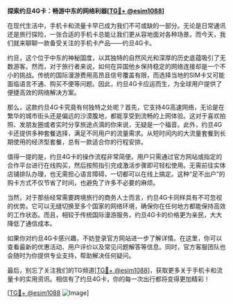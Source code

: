 **探索约旦4G卡：畅游中东的网络利器[[TG💪+ @esim1088](https://t.me/s/esim1088)]**

在现代生活中，手机卡和流量卡早已成为我们不可或缺的一部分。无论是日常通讯还是旅行探险，一张合适的手机卡总能让我们更从容地面对各种场景。而今天，我们就来聊聊一款备受关注的手机卡产品——约旦4G卡。

约旦，这个位于中东的神秘国度，以其独特的自然风光和深厚的历史底蕴吸引了无数游客。然而，对于旅行者来说，如何在异国他乡保持稳定的网络连接却是一个不小的挑战。传统的国际漫游费用高昂且信号覆盖有限，而选择当地的SIM卡又可能面临语言不通、购买不便等问题。因此，约旦4G卡应运而生，为全球用户提供了便捷高效的网络解决方案。

那么，这款约旦4G卡究竟有何独特之处呢？首先，它支持4G高速网络，无论是在繁华的城市街头还是偏远的沙漠腹地，都能享受到流畅的上网体验。这对于喜欢拍照、发朋友圈或者实时分享旅途点滴的你来说，无疑是一个福音。此外，约旦4G卡还提供多种套餐选择，满足不同用户的流量需求。从短时间内的大流量套餐到长期使用的经济型套餐，总有一款适合你的行程安排。

值得一提的是，约旦4G卡的操作流程非常简便。用户只需通过官方网站或指定的合作平台进行在线购买，然后按照指引完成激活步骤即可轻松使用。无需前往实体店铺排队办理，也无需担心语言障碍，一切都可以在线上搞定。这种“足不出户”的购卡方式不仅节省了时间，也避免了许多不必要的麻烦。

当然，对于那些经常需要跨境旅行的商务人士而言，约旦4G卡同样具有不可忽视的优势。它可以无缝切换至多个国家的网络环境，确保你在任何地方都能保持高效的工作状态。而且，相较于传统国际漫游服务，约旦4G卡的价格更为亲民，大大降低了通信成本。

如果你对约旦4G卡感兴趣，不妨登录官方网站进一步了解详情。在这里，你可以查看最新的优惠活动、用户评价以及常见问题解答等信息。同时，官方客服团队也会随时为你提供专业支持，帮助解决任何疑问。

最后，别忘了关注我们的TG频道[[TG💪+ @esim1088](https://t.me/s/esim1088)]，获取更多关于手机卡和流量卡的实用资讯。相信有了约旦4G卡，你的每一次出行都将变得更加精彩！

[[TG💪+ @esim1088](https://t.me/s/esim1088) ![Image](https://i.postimg.cc/4NQfJmqS/Snipaste-2025-05-13-00-14-12.png)]